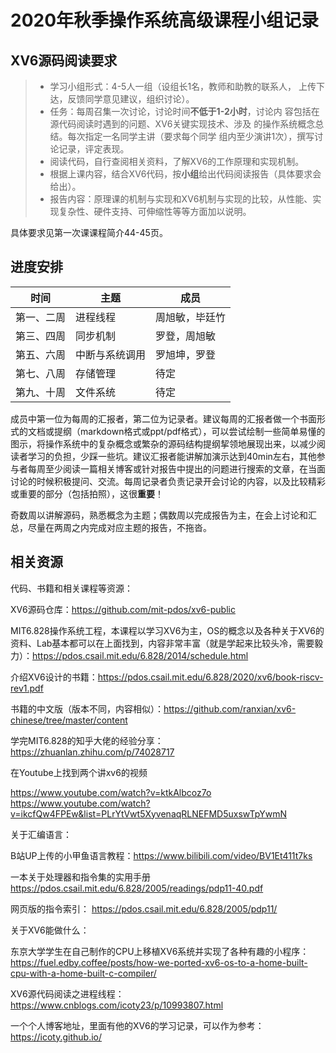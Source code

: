 # 2020年秋季操作系统高级课程小组记录

## XV6源码阅读要求

>- 学习小组形式：4-5人一组（设组长1名，教师和助教的联系人， 上传下达，反馈同学意见建议，组织讨论）。
>- 任务：每周召集一次讨论，讨论时间**不低于1-2小时**，讨论内 容包括在源代码阅读时遇到的问题、XV6关键实现技术、涉及 的操作系统概念总结。每次指定一名同学主讲（要求每个同学 组内至少演讲1次），撰写讨论记录，评定表现。
>- 阅读代码，自行查阅相关资料，了解XV6的工作原理和实现机制。
>- 根据上课内容，结合XV6代码，按**小组**给出代码阅读报告（具体要求会给出）。
>- 报告内容：原理课的机制与实现和XV6机制与实现的比较，从性能、实现复杂性、硬件支持、可伸缩性等等方面加以说明。

具体要求见第一次课课程简介44-45页。

## 进度安排

| 时间       | 主题           | 成员           |
| ---------- | -------------- | -------------- |
| 第一、二周 | 进程线程       | 周旭敏，毕廷竹 |
| 第三、四周 | 同步机制       | 罗登，周旭敏   |
| 第五、六周 | 中断与系统调用 | 罗旭坤，罗登   |
| 第七、八周 | 存储管理       | 待定           |
| 第九、十周 | 文件系统       | 待定           |

成员中第一位为每周的汇报者，第二位为记录者。建议每周的汇报者做一个书面形式的文档或提纲（markdown格式或ppt/pdf格式），可以尝试绘制一些简单易懂的图示，将操作系统中的复杂概念或繁杂的源码结构提纲挈领地展现出来，以减少阅读者学习的负担，少踩一些坑。建议汇报者能讲解加演示达到40min左右，其他参与者每周至少阅读一篇相关博客或针对报告中提出的问题进行搜索的文章，在当面讨论的时候积极提问、交流。每周记录者负责记录开会讨论的内容，以及比较精彩或重要的部分（包括拍照），这很**重要**！

奇数周以讲解源码，熟悉概念为主题；偶数周以完成报告为主，在会上讨论和汇总，尽量在两周之内完成对应主题的报告，不拖沓。

## 相关资源

代码、书籍和相关课程等资源：

XV6源码仓库：https://github.com/mit-pdos/xv6-public

MIT6.828操作系统工程，本课程以学习XV6为主，OS的概念以及各种关于XV6的资料、Lab基本都可以在上面找到，内容非常丰富（就是学起来比较头冷，需要毅力）：https://pdos.csail.mit.edu/6.828/2014/schedule.html

介绍XV6设计的书籍：https://pdos.csail.mit.edu/6.828/2020/xv6/book-riscv-rev1.pdf

书籍的中文版（版本不同，内容相似）：https://github.com/ranxian/xv6-chinese/tree/master/content

学完MIT6.828的知乎大佬的经验分享：https://zhuanlan.zhihu.com/p/74028717

在Youtube上找到两个讲xv6的视频

https://www.youtube.com/watch?v=ktkAlbcoz7o
https://www.youtube.com/watch?v=ikcfQw4FPEw&list=PLrYtVwt5XyvenaqRLNEFMD5uxswTpYwmN

关于汇编语言：

B站UP上传的小甲鱼语言教程：https://www.bilibili.com/video/BV1Et411t7ks

一本关于处理器和指令集的实用手册  https://pdos.csail.mit.edu/6.828/2005/readings/pdp11-40.pdf

网页版的指令索引： https://pdos.csail.mit.edu/6.828/2005/pdp11/

关于XV6能做什么：

东京大学学生在自己制作的CPU上移植XV6系统并实现了各种有趣的小程序：https://fuel.edby.coffee/posts/how-we-ported-xv6-os-to-a-home-built-cpu-with-a-home-built-c-compiler/

XV6源代码阅读之进程线程：https://www.cnblogs.com/icoty23/p/10993807.html

一个个人博客地址，里面有他的XV6的学习记录，可以作为参考：https://icoty.github.io/
